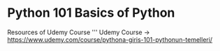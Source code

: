 # Python 101 Basics of Python
Resources of Udemy Course
'''
Udemy Course -> https://www.udemy.com/course/pythona-giris-101-pythonun-temelleri/
